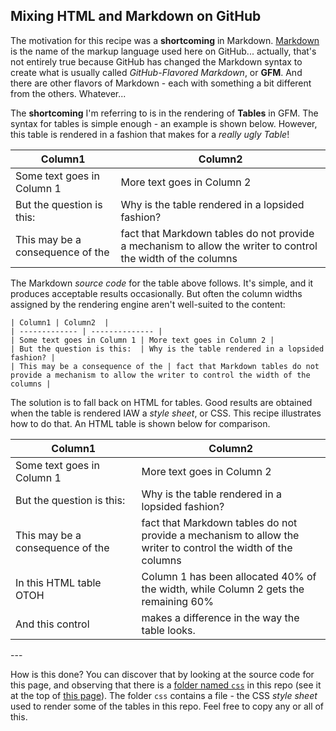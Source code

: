 ## Mixing HTML and Markdown on GitHub

The motivation for this recipe was a **shortcoming** in Markdown. [Markdown](https://daringfireball.net/projects/markdown/) is the name of the markup language used here on GitHub... actually, that's not entirely true because GitHub has changed the Markdown syntax to create what is usually called *GitHub-Flavored Markdown*, or **GFM**. And there are other flavors of Markdown - each with something a bit different from the others. Whatever...

The **shortcoming** I'm referring to is in the rendering of **Tables** in GFM. The syntax for tables is simple enough - an example is shown below. However, this table is rendered in a fashion that makes for a *really ugly Table*! 

| Column1                    | Column2                    |
| -------------------------- | -------------------------- |
| Some text goes in Column 1 | More text goes in Column 2 |
| But the question is this: | Why is the table rendered in a lopsided fashion? |
| This may be a consequence of the | fact that Markdown tables do not provide a mechanism to allow the writer to control the width of the columns |

The Markdown *source code* for the table above follows. It's simple, and it produces acceptable results occasionally. But often the column widths assigned by the rendering engine aren't well-suited to the content: 
```
| Column1 | Column2  |
| ------------- | -------------- |
| Some text goes in Column 1 | More text goes in Column 2 |
| But the question is this:  | Why is the table rendered in a lopsided fashion? |
| This may be a consequence of the | fact that Markdown tables do not provide a mechanism to allow the writer to control the width of the columns |
```

The solution is to fall back on HTML for tables. Good results are obtained when the table is rendered IAW a *style sheet*, or CSS. This recipe illustrates how to do that. An HTML table is shown below for comparison.

<table class="minimalistBlack">
<thead>
<tr>
<th width="40%">Column1</th>
<th width="60%">Column2</th>
</tr>
</thead>
<tbody>
<tr>
<td>Some text goes in Column 1</td>
<td>More text goes in Column 2</td>
</tr>
<tr>
<td>But the question is this:</td>
<td>Why is the table rendered in a lopsided fashion?</td>
</tr>
<tr>
<td>This may be a consequence of the</td>
<td>fact that Markdown tables do not provide a mechanism to allow the writer to control the width of the columns</td>
</tr>
<tr>
<td>In this HTML table OTOH</td>
<td>Column 1 has been allocated 40% of the width, while Column 2 gets the remaining 60%</td>
</tr>
<tr>
<td>And this control</td>
<td>makes a difference in the way the table looks.</td>
</tr>
</tbody>
</table>
---

How is this done? You can discover that by looking at the source code for this page, and observing that there is a [folder named `css`](https://github.com/seamusdemora/PiFormulae/tree/master/css) in this repo (see it at the top of [this page](https://github.com/seamusdemora/PiFormulae)). The folder `css` contains a file -  the CSS *style sheet* used to render some of the tables in this repo. Feel free to copy any or all of this. 


